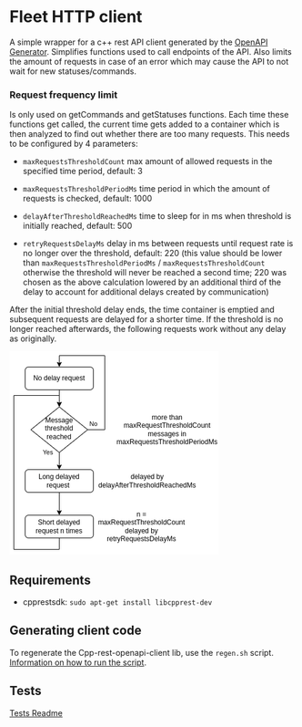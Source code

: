 # Fleet HTTP client

A simple wrapper for a c++ rest API client generated by the [OpenAPI Generator](https://openapi-generator.tech). Simplifies functions used to call endpoints of the API. Also limits the amount of requests in case of an error which may cause the API to not wait for new statuses/commands. 

### Request frequency limit

Is only used on getCommands and getStatuses functions. Each time these functions get called, the current time gets added to a container which is then analyzed to find out whether there are too many requests. This needs to be configured by 4 parameters:

- `maxRequestsThresholdCount` max amount of allowed requests in the specified time period, default: 3

- `maxRequestsThresholdPeriodMs` time period in which the amount of requests is checked, default: 1000

- `delayAfterThresholdReachedMs` time to sleep for in ms when threshold is initially reached, default: 500

- `retryRequestsDelayMs` delay in ms between requests until request rate is no longer over the threshold, default: 220 (this value should be lower than `maxRequestsThresholdPeriodMs` / `maxRequestsThresholdCount` otherwise the threshold will never be reached a second time; 220 was chosen as the above calculation lowered by an additional third of the delay to account for additional delays created by communication)

After the initial threshold delay ends, the time container is emptied and subsequent requests are delayed for a shorter time. If the threshold is no longer reached afterwards, the following requests work without any delay as originally.

![Flow chart](./doc/img/request_frequency_guard.png)

## Requirements

- cpprestsdk: `sudo apt-get install libcpprest-dev`

## Generating client code

To regenerate the Cpp-rest-openapi-client lib, use the `regen.sh` script. [Information on how to run the script](./openapi/README.md).

## Tests

[Tests Readme](./test/README.md)
